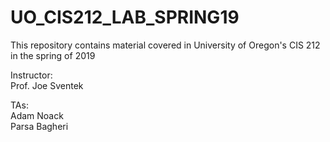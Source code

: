 # UO_CIS212_LAB_SPRING19
This repository contains material covered in University of Oregon's CIS 212 in the spring of 2019  
  
Instructor:  
Prof. Joe Sventek  
  
TAs:  
Adam Noack  
Parsa Bagheri  
